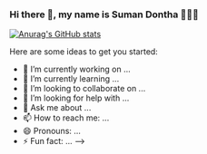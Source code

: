 ###  Hi there 👋, my name is Suman Dontha 👩🏾‍💻

[![Anurag's GitHub stats](https://github-readme-stats.vercel.app/api?username=SumanDontha16)](https://github.com/anuraghazra/github-readme-stats)

Here are some ideas to get you started:

- 🔭 I’m currently working on ...
- 🌱 I’m currently learning ...
- 👯 I’m looking to collaborate on ...
- 🤔 I’m looking for help with ...
- 💬 Ask me about ...
- 📫 How to reach me: ...
- 😄 Pronouns: ...
- ⚡ Fun fact: ...
-->
